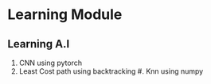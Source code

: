 # Learning Module

## Learning A.I

1. CNN using pytorch
2. Least Cost path using backtracking
#. Knn using numpy
